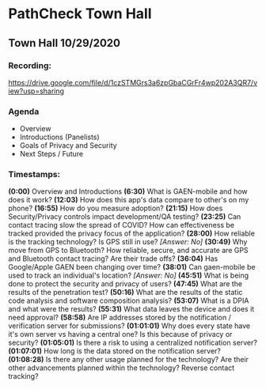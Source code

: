 # PathCheck Town Hall 

## Town Hall 10/29/2020
### Recording:
https://drive.google.com/file/d/1czSTMGrs3a6zpGbaCGrFr4wp202A3QR7/view?usp=sharing

### Agenda
* Overview
* Introductions (Panelists)
* Goals of Privacy and Security
* Next Steps / Future

### Timestamps:
**(0:00)** Overview and Introductions
**(6:30)** What is GAEN-mobile and how does it work?
**(12:03)** How does this app's data compare to other's on my phone?
**(16:55)** How do you measure adoption?
**(21:15)** How does Security/Privacy controls impact development/QA testing? 
**(23:25)** Can contact tracing slow the spread of COVID? How can effectiveness be tracked provided the privacy focus of the application?
**(28:00)** How reliable is the tracking technology? Is GPS still in use? _[Answer: No]_
**(30:49)** Why move from GPS to Bluetooth? How reliable, secure, and accurate are GPS and Bluetooth contact tracing? Are their trade offs?
**(36:04)** Has Google/Apple GAEN been changing over time? 
**(38:01)** Can gaen-mobile be used to track an individual's location? _[Answer: No]_
**(45:51)** What is being done to protect the security and privacy of users?
**(47:45)** What are the results of the penetration test?
**(50:16)** What are the results of the static code analysis and software composition analysis? 
**(53:07)** What is a DPIA and what were the results?
**(55:31)** What data leaves the device and does it need approval?
**(58:58)** Are IP addresses stored by the notification / verification server for submissions?
**(01:01:01)** Why does every state have it's own server vs having a central one? Is this because of privacy or security?
**(01:05:01)** Is there a risk to using a centralized notification server?
**(01:07:01)** How long is the data stored on the notification server?
**(01:08:28)** Is there any other usage planned for the technology? Are their other advancements planned within the technology? Reverse contact tracking?
